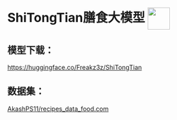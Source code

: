 # ShiTongTian膳食大模型 <img src="https://raw.githubusercontent.com/unslothai/unsloth/main/images/made with unsloth.png" height="50" align="center" />

## 模型下载：
https://huggingface.co/Freakz3z/ShiTongTian

## 数据集：
[AkashPS11/recipes_data_food.com](https://huggingface.co/datasets/AkashPS11/recipes_data_food.com)
